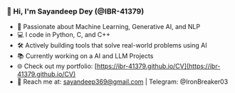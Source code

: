 ### 👋 Hi, I'm Sayandeep Dey (@IBR-41379)

- 🤖 Passionate about Machine Learning, Generative AI, and NLP  
- 💻 I code in Python, C, and C++  
- 🛠️ Actively building tools that solve real-world problems using AI  
- 📚 Currently working on a AI and LLM Projects
- 🌐 Check out my portfolio: [https://ibr-41379.github.io/CV](https://ibr-41379.github.io/CV)  
- 💌 Reach me at: sayandeep369@gmail.com | Telegram: @IronBreaker03  

<!---
IBR-41379/IBR-41379 is a ✨ special ✨ repository because its `README.md` (this file) appears on your GitHub profile.
--->
